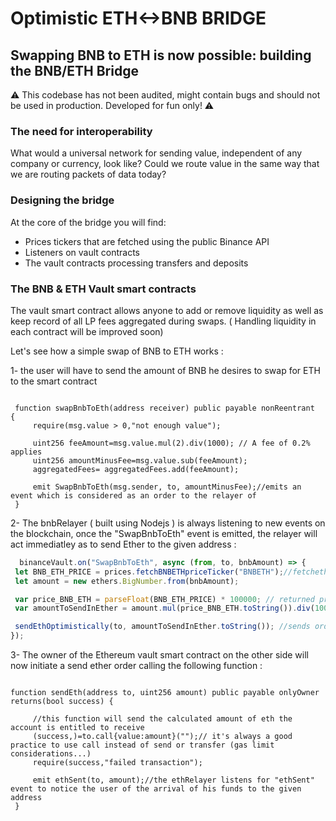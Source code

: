 # Optimistic ETH<->BNB BRIDGE

<h2 name="bridge">
    Swapping BNB to ETH is now possible: building the BNB/ETH Bridge

 </h2>
 ⚠️ This codebase has not been audited, might contain bugs and should not be used in production. Developed for fun only! ⚠️
 <h3 name="l3">
   The need for interoperability
   </h3>
   
What would a universal network for sending value, independent of any company or currency, look like? Could we route value in the same way that we are routing packets of data today?



<h3 name="bridgeDesign">
   Designing the bridge
   </h3>
   
   At the core of the bridge you will find:  <br/>
   - Prices tickers that are fetched using the public Binance API <br/>
   - Listeners on vault contracts <br/>
   - The vault contracts  processing transfers and deposits<br/>

   
   
   <h3 name="vault">
   The BNB & ETH Vault smart contracts
   </h3>
     
 The vault smart contract allows anyone to add or remove liquidity as well as keep record of all LP fees aggregated  during swaps. ( Handling liquidity in each contract will be improved soon)
   

   
   Let's see how a simple swap of BNB to ETH works : 
   
   1- the user will have to send the amount of BNB  he desires to swap for ETH to the smart contract
   ```Solidity
   
    function swapBnbToEth(address receiver) public payable nonReentrant  {
        require(msg.value > 0,"not enough value");
        
        uint256 feeAmount=msg.value.mul(2).div(1000); // A fee of 0.2% applies
        uint256 amountMinusFee=msg.value.sub(feeAmount);
        aggregatedFees= aggregatedFees.add(feeAmount);
        
        emit SwapBnbToEth(msg.sender, to, amountMinusFee);//emits an event which is considered as an order to the relayer of 
    }
   ```
   2- The bnbRelayer ( built using Nodejs ) is always listening to new events on the blockchain, once the "SwapBnbToEth" event is emitted, the relayer will act immediatley as to send Ether to the given address : 
   
   ```Javascript
     binanceVault.on("SwapBnbToEth", async (from, to, bnbAmount) => {
    let BNB_ETH_PRICE = prices.fetchBNBETHpriceTicker("BNBETH");//fetchethe price from Binance API
    let amount = new ethers.BigNumber.from(bnbAmount);

    var price_BNB_ETH = parseFloat(BNB_ETH_PRICE) * 100000; // returned price with a precision of 5
    var amountToSendInEther = amount.mul(price_BNB_ETH.toString()).div(100000);

    sendEthOptimistically(to, amountToSendInEther.toString()); //sends order to the vault smart contract to send eth
  });
   ```
   3- The owner of the Ethereum vault smart contract on the other side   will now initiate a send ether order calling the following function :
   
   ```Solidity
   
   function sendEth(address to, uint256 amount) public payable onlyOwner returns(bool success) {
        
        //this function will send the calculated amount of eth the account is entitled to receive
        (success,)=to.call{value:amount}("");// it's always a good practice to use call instead of send or transfer (gas limit considerations...)
        require(success,"failed transaction");
        
        emit ethSent(to, amount);//the ethRelayer listens for "ethSent" event to notice the user of the arrival of his funds to the given address 
    }
   
   
   ```
   
   
